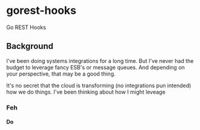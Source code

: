 gorest-hooks
============

Go REST Hooks

## Background

I've been doing systems integrations for a long time.  But I've never had the budget to leverage fancy ESB's or
message queues.  And depending on your perspective, that may be a good thing.

It's no secret that the cloud is transforming (no integrations pun intended) how we do things.  I've been thinking about how I
might leveage

### Feh

#### Do
